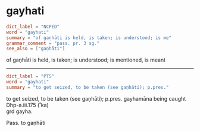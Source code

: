# gayhati

``` toml
dict_label = "NCPED"
word = "gayhati"
summary = "of gaṇhāti is held, is taken; is understood; is me"
grammar_comment = "pass. pr. 3 sg."
see_also = ["gaṇhāti"]
```

of gaṇhāti is held, is taken; is understood; is mentioned, is meant

--------------------

``` toml
dict_label = "PTS"
word = "gayhati"
summary = "to get seized, to be taken (see gaṇhāti); p.pres."
```

to get seized, to be taken (see gaṇhāti); p.pres. gayhamāna being caught Dhp\-a.iii.175 (˚ka)  
grd gayha.

Pass. to gaṇhāti

